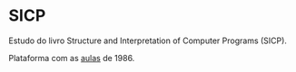 # SICP
Estudo do livro Structure and Interpretation of Computer Programs (SICP).

Plataforma com as [aulas](https://ocw.mit.edu/courses/6-001-structure-and-interpretation-of-computer-programs-spring-2005/video_galleries/video-lectures/) de 1986.

